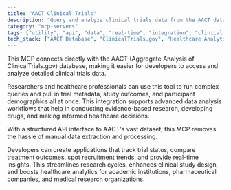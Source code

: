 ```yaml
---
title: "AACT Clinical Trials"
description: "Query and analyze clinical trials data from the AACT database for research and healthcare applications."
category: "mcp-servers"
tags: ["utility", "api", "data", "real-time", "integration", "clinical trials", "evidence-based research", "drug development", "healthcare decision-making"]
tech_stack: ["AACT Database", "ClinicalTrials.gov", "Healthcare Analytics", "PostgreSQL", "Research Data", "API"]
---
```


This MCP connects directly with the AACT (Aggregate Analysis of ClinicalTrials.gov) database, making it easier for developers to access and analyze detailed clinical trials data.

Researchers and healthcare professionals can use this tool to run complex queries and pull in trial metadata, study outcomes, and participant demographics all at once. This integration supports advanced data analysis workflows that help in conducting evidence-based research, developing drugs, and making informed healthcare decisions.

With a structured API interface to AACT's vast dataset, this MCP removes the hassle of manual data extraction and processing.

Developers can create applications that track trial status, compare treatment outcomes, spot recruitment trends, and provide real-time insights. This streamlines research cycles, enhances clinical study design, and boosts healthcare analytics for academic institutions, pharmaceutical companies, and medical research organizations.
